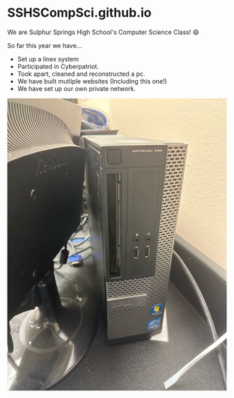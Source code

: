 # SSHSCompSci.github.io
We are Sulphur Springs High School's Computer Science Class! 😄

So far this year we have...
 - Set up a linex system 
 - Participated in Cyberpatriot.
 - Took apart, cleaned and reconstructed a pc.
 - We have built mutliple websites (Including this one!)
 - We have set up our own private network.

![cool computer stuff](computador.jpg)
 


